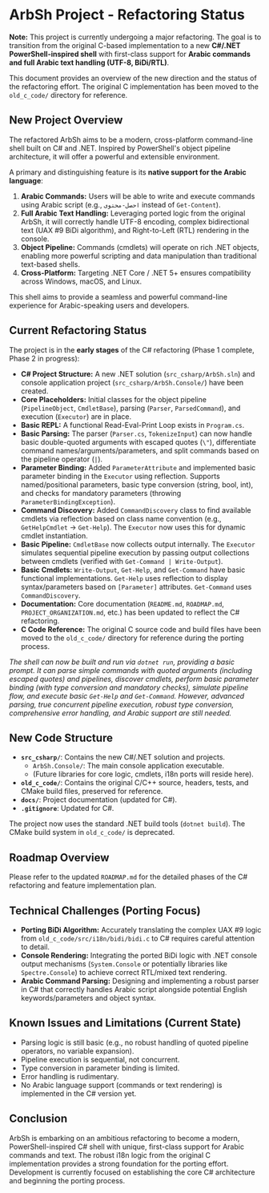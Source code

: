 # ArbSh Project - Refactoring Status

**Note:** This project is currently undergoing a major refactoring. The goal is to transition from the original C-based implementation to a new **C#/.NET PowerShell-inspired shell** with first-class support for **Arabic commands and full Arabic text handling (UTF-8, BiDi/RTL)**.

This document provides an overview of the new direction and the status of the refactoring effort. The original C implementation has been moved to the `old_c_code/` directory for reference.

## New Project Overview

The refactored ArbSh aims to be a modern, cross-platform command-line shell built on C# and .NET. Inspired by PowerShell's object pipeline architecture, it will offer a powerful and extensible environment.

A primary and distinguishing feature is its **native support for the Arabic language**:

1.  **Arabic Commands:** Users will be able to write and execute commands using Arabic script (e.g., `احصل-محتوى` instead of `Get-Content`).
2.  **Full Arabic Text Handling:** Leveraging ported logic from the original ArbSh, it will correctly handle UTF-8 encoding, complex bidirectional text (UAX #9 BiDi algorithm), and Right-to-Left (RTL) rendering in the console.
3.  **Object Pipeline:** Commands (cmdlets) will operate on rich .NET objects, enabling more powerful scripting and data manipulation than traditional text-based shells.
4.  **Cross-Platform:** Targeting .NET Core / .NET 5+ ensures compatibility across Windows, macOS, and Linux.

This shell aims to provide a seamless and powerful command-line experience for Arabic-speaking users and developers.

## Current Refactoring Status

The project is in the **early stages** of the C# refactoring (Phase 1 complete, Phase 2 in progress):

-   **C# Project Structure:** A new .NET solution (`src_csharp/ArbSh.sln`) and console application project (`src_csharp/ArbSh.Console/`) have been created.
-   **Core Placeholders:** Initial classes for the object pipeline (`PipelineObject`, `CmdletBase`), parsing (`Parser`, `ParsedCommand`), and execution (`Executor`) are in place.
-   **Basic REPL:** A functional Read-Eval-Print Loop exists in `Program.cs`.
-   **Basic Parsing:** The parser (`Parser.cs`, `TokenizeInput`) can now handle basic double-quoted arguments with escaped quotes (`\"`), differentiate command names/arguments/parameters, and split commands based on the pipeline operator (`|`).
-   **Parameter Binding:** Added `ParameterAttribute` and implemented basic parameter binding in the `Executor` using reflection. Supports named/positional parameters, basic type conversion (string, bool, int), and checks for mandatory parameters (throwing `ParameterBindingException`).
-   **Command Discovery:** Added `CommandDiscovery` class to find available cmdlets via reflection based on class name convention (e.g., `GetHelpCmdlet` -> `Get-Help`). The `Executor` now uses this for dynamic cmdlet instantiation.
-   **Basic Pipeline:** `CmdletBase` now collects output internally. The `Executor` simulates sequential pipeline execution by passing output collections between cmdlets (verified with `Get-Command | Write-Output`).
-   **Basic Cmdlets:** `Write-Output`, `Get-Help`, and `Get-Command` have basic functional implementations. `Get-Help` uses reflection to display syntax/parameters based on `[Parameter]` attributes. `Get-Command` uses `CommandDiscovery`.
-   **Documentation:** Core documentation (`README.md`, `ROADMAP.md`, `PROJECT_ORGANIZATION.md`, etc.) has been updated to reflect the C# refactoring.
-   **C Code Reference:** The original C source code and build files have been moved to the `old_c_code/` directory for reference during the porting process.

*The shell can now be built and run via `dotnet run`, providing a basic prompt. It can parse simple commands with quoted arguments (including escaped quotes) and pipelines, discover cmdlets, perform basic parameter binding (with type conversion and mandatory checks), simulate pipeline flow, and execute basic `Get-Help` and `Get-Command`. However, advanced parsing, true concurrent pipeline execution, robust type conversion, comprehensive error handling, and Arabic support are still needed.*

## New Code Structure

-   **`src_csharp/`**: Contains the new C#/.NET solution and projects.
    -   `ArbSh.Console/`: The main console application executable.
    -   (Future libraries for core logic, cmdlets, i18n ports will reside here).
-   **`old_c_code/`**: Contains the original C/C++ source, headers, tests, and CMake build files, preserved for reference.
-   **`docs/`**: Project documentation (updated for C#).
-   **`.gitignore`**: Updated for C#.

The project now uses the standard .NET build tools (`dotnet build`). The CMake build system in `old_c_code/` is deprecated.

## Roadmap Overview

Please refer to the updated `ROADMAP.md` for the detailed phases of the C# refactoring and feature implementation plan.

## Technical Challenges (Porting Focus)

-   **Porting BiDi Algorithm:** Accurately translating the complex UAX #9 logic from `old_c_code/src/i18n/bidi/bidi.c` to C# requires careful attention to detail.
-   **Console Rendering:** Integrating the ported BiDi logic with .NET console output mechanisms (`System.Console` or potentially libraries like `Spectre.Console`) to achieve correct RTL/mixed text rendering.
-   **Arabic Command Parsing:** Designing and implementing a robust parser in C# that correctly handles Arabic script alongside potential English keywords/parameters and object syntax.

## Known Issues and Limitations (Current State)

-   Parsing logic is still basic (e.g., no robust handling of quoted pipeline operators, no variable expansion).
-   Pipeline execution is sequential, not concurrent.
-   Type conversion in parameter binding is limited.
-   Error handling is rudimentary.
-   No Arabic language support (commands or text rendering) is implemented in the C# version yet.

## Conclusion

ArbSh is embarking on an ambitious refactoring to become a modern, PowerShell-inspired C# shell with unique, first-class support for Arabic commands and text. The robust i18n logic from the original C implementation provides a strong foundation for the porting effort. Development is currently focused on establishing the core C# architecture and beginning the porting process.
